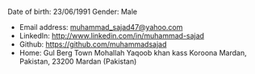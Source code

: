 
Date of birth: 23/06/1991 Gender: Male
- Email address: muhammad_sajad47@yahoo.com
- LinkedIn: http://www.linkedin.com/in/muhammad-sajad
- Github: https://github.com/muhammadsajad
- Home: Gul Berg Town Mohallah Yaqoob khan kass Koroona Mardan, Pakistan, 23200 Mardan (Pakistan)
